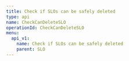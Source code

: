```yaml
---
title: Check if SLOs can be safely deleted
type: api
name: CheckCanDeleteSLO
operationId: CheckCanDeleteSLO
menu:
  api_v1:
    name: Check if SLOs can be safely deleted
    parent: SLO
---
```


